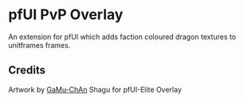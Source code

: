 # pfUI PvP Overlay

An extension for pfUI which adds faction coloured dragon textures to unitframes frames.

## Credits
Artwork by [GaMu-ChAn](https://www.deviantart.com/gamu-chan/art/WOW-Elite-frame-143568653)
Shagu for pfUI-Elite Overlay